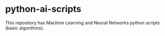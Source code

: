 # python-ai-scripts
This repository has Machine Learning and Neural Networks python scripts (basic algorithms).
